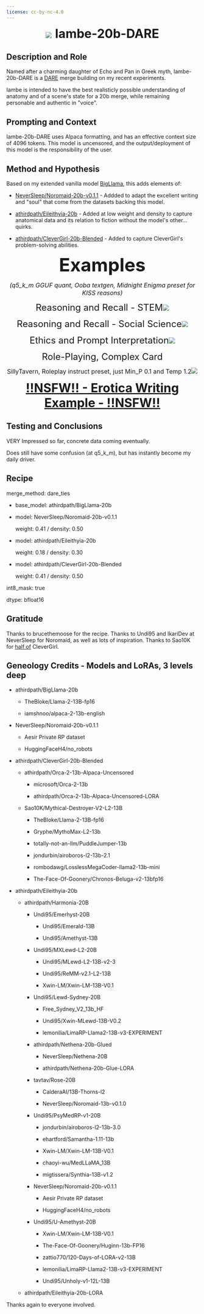 ```yaml
---
license: cc-by-nc-4.0
---
```

<p align="center"><img src="https://i.ibb.co/pbpJHpk/iambe-sml.png"/><font size="6"> <b>Iambe-20b-DARE</b> </font></p>

## Description and Role

Named after a charming daughter of Echo and Pan in Greek myth, Iambe-20b-DARE is a [DARE](https://github.com/yule-BUAA/MergeLM) merge building on my recent experiments.

Iambe is intended to have the best realisticly possible understanding of anatomy and of a scene's state for a 20b merge, while remaining personable and authentic in "voice". 

## Prompting and Context

Iambe-20b-DARE uses Alpaca formatting, and has an effective context size of 4096 tokens. This model is uncensored, and the output/deployment of this model is the responsibility of the user.

## Method and Hypothesis

Based on my extended vanilla model [BigLlama](https://huggingface.co/athirdpath/BigLlama-20b), this adds elements of:

- [NeverSleep/Noromaid-20b-v0.1.1](https://huggingface.co/NeverSleep/Noromaid-20b-v0.1.1) - Addded to adapt the excellent writing and "soul" that come from the datasets backing this model.
 
- [athirdpath/Eileithyia-20b](https://huggingface.co/athirdpath/Eileithyia-20b) - Added at low weight and density to capture anatomical data and its relation to fiction without the model's other... quirks.
 
- [athirdpath/CleverGirl-20b-Blended](https://huggingface.co/athirdpath/CleverGirl-20b-Blended) - Added to capture CleverGirl's problem-solving abilities.

<p align="center"><font size="7"> <b>Examples</b></font>

<p align="center"><font size="3"> <i>(q5_k_m GGUF quant, Ooba textgen, Midnight Enigma preset for KISS reasons)</i></font>

<p align="center"><font size="5"> Reasoning and Recall - STEM</font><img src="https://i.ibb.co/YDkRD43/base.png"/>

<p align="center"><font size="5"> Reasoning and Recall - Social Science</font><img src="https://i.ibb.co/L0kc3pb/Screenshot-2023-11-29-024037.png"/>

<p align="center"><font size="5"> Ethics and Prompt Interpretation</font><img src="https://i.ibb.co/b5vH6jD/Screenshot-2023-11-29-040408.png"/>

<p align="center"><font size="5">Role-Playing, Complex Card</font>
  <p align="center"><font size="3">SillyTavern, Roleplay instruct preset, just Min_P 0.1 and Temp 1.2</font><img src="https://i.ibb.co/NrKNn2j/Screenshot-2023-11-29-051923.png"/>


<p align="center"><font size="6"><b><a href="https://i.ibb.co/m5G0ZVp/Screenshot-2023-11-29-004705.png">!!NSFW!! - Erotica Writing Example - !!NSFW!!</font></a></b></p>

## Testing and Conclusions

VERY Impressed so far, concrete data coming eventually.

Does still have some confusion (at q5_k_m), but has instantly become my daily driver.

## Recipe
merge_method: dare_ties

  - base_model: athirdpath/BigLlama-20b

  - model: NeverSleep/Noromaid-20b-v0.1.1
   
      weight: 0.41 / density: 0.50
    
  - model: athirdpath/Eileithyia-20b
   
      weight: 0.18 / density: 0.30
    
  - model: athirdpath/CleverGirl-20b-Blended
   
      weight: 0.41 / density: 0.50
    

int8_mask: true

dtype: bfloat16

## Gratitude
Thanks to brucethemoose for the recipe. Thanks to Undi95 and IkariDev at NeverSleep for Noromaid, as well as lots of inspiration. Thanks to Sao10K for [half of](https://huggingface.co/Sao10K/Mythical-Destroyer-V2-L2-13B) CleverGirl.

## Geneology Credits - Models and LoRAs, 3 levels deep

- athirdpath/BigLlama-20b

  - TheBloke/Llama-2-13B-fp16
  
  - iamshnoo/alpaca-2-13b-english

- NeverSleep/Noromaid-20b-v0.1.1
 
  - Aesir Private RP dataset

  - HuggingFaceH4/no_robots
 
- athirdpath/CleverGirl-20b-Blended

  - athirdpath/Orca-2-13b-Alpaca-Uncensored
 
    - microsoft/Orca-2-13b
   
    - athirdpath/Orca-2-13b-Alpaca-Uncensored-LORA
   
  - Sao10K/Mythical-Destroyer-V2-L2-13B

    - TheBloke/Llama-2-13B-fp16
   
    - Gryphe/MythoMax-L2-13b
      
    - totally-not-an-llm/PuddleJumper-13b
      
    - jondurbin/airoboros-l2-13b-2.1
      
    - rombodawg/LosslessMegaCoder-llama2-13b-mini
      
    - The-Face-Of-Goonery/Chronos-Beluga-v2-13bfp16
  
- athirdpath/Eileithyia-20b

  - athirdpath/Harmonia-20B

    - Undi95/Emerhyst-20B
 
      - Undi95/Emerald-13B

      - Undi95/Amethyst-13B
 
    - Undi95/MXLewd-L2-20B
  
      - Undi95/MLewd-L2-13B-v2-3

      - Undi95/ReMM-v2.1-L2-13B

      - Xwin-LM/Xwin-LM-13B-V0.1
 
    - Undi95/Lewd-Sydney-20B
 
      - Free_Sydney_V2_13b_HF
      
      - Undi95/Xwin-MLewd-13B-V0.2
       
      - lemonilia/LimaRP-Llama2-13B-v3-EXPERIMENT

    - athirdpath/Nethena-20b-Glued
 
      - NeverSleep/Nethena-20B
     
      - athirdpath/Nethena-20b-Glue-LORA
      
    - tavtav/Rose-20B
 
      - CalderaAI/13B-Thorns-l2
     
      - NeverSleep/Noromaid-13b-v0.1.0
 
    - Undi95/PsyMedRP-v1-20B
   
      - jondurbin/airoboros-l2-13b-3.0
     
      - ehartford/Samantha-1.11-13b
     
      - Xwin-LM/Xwin-LM-13B-V0.1
     
      - chaoyi-wu/MedLLaMA_13B
     
      - migtissera/Synthia-13B-v1.2
 
    - NeverSleep/Noromaid-20b-v0.1.1
   
      - Aesir Private RP dataset

      - HuggingFaceH4/no_robots
 
    - Undi95/U-Amethyst-20B
   
      - Xwin-LM/Xwin-LM-13B-V0.1
        
      - The-Face-Of-Goonery/Huginn-13b-FP16
        
      - zattio770/120-Days-of-LORA-v2-13B
        
      - lemonilia/LimaRP-Llama2-13B-v3-EXPERIMENT
        
      - Undi95/Unholy-v1-12L-13B
 
  - athirdpath/Eileithyia-20b-LORA
 
Thanks again to everyone involved.